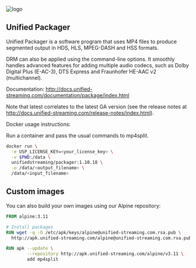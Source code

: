 ![logo](https://raw.githubusercontent.com/unifiedstreaming/origin/master/unifiedstreaming-logo-black.png)

Unified Packager
------------------------------
Unified Packager is a software program that uses MP4 files to produce segmented output in HDS, HLS, MPEG-DASH and HSS formats. 

DRM can also be applied using the command-line options. It smoothly handles advanced features for adding multiple audio codecs, such as Dolby Digital Plus (E-AC-3), DTS Express and Fraunhofer HE-AAC v2 (multichannel).

Documentation:
http://docs.unified-streaming.com/documentation/package/index.html

Note that latest correlates to the latest GA version (see the release notes at http://docs.unified-streaming.com/release-notes/index.html).

Docker usage instructions:

Run a container and pass the usual commands to mp4split.

```bash
docker run \
  -e USP_LICENSE_KEY=<your_license_key> \
  -v $PWD:/data \
  unifiedstreaming/packager:1.10.18 \
  -o /data/<output_filename> \
  /data/<input_filename>
```

Custom images
------------------
You can also build your own images using our Alpine repository:

```Dockerfile
FROM alpine:3.11

# Install packages
RUN wget -q -O /etc/apk/keys/alpine@unified-streaming.com.rsa.pub \
  http://apk.unified-streaming.com/alpine@unified-streaming.com.rsa.pub

RUN apk --update \
        --repository http://apk.unified-streaming.com/alpine/v3.11 \
        add mp4split
```
